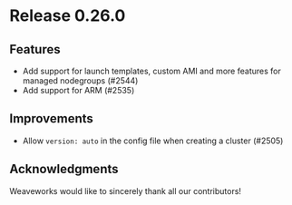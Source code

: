 # Release 0.26.0

## Features

- Add support for launch templates, custom AMI and more features for managed nodegroups (#2544)
- Add support for ARM (#2535)


## Improvements

- Allow `version: auto` in the config file when creating a cluster (#2505)

## Acknowledgments
Weaveworks would like to sincerely thank all our contributors!
